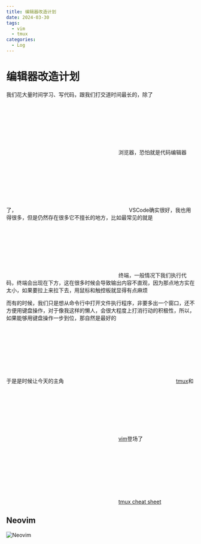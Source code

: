 ```yaml
---
title: 编辑器改造计划
date: 2024-03-30
tags: 
  - vim
  - tmux
categories: 
  - Log
---
```


# 编辑器改造计划

我们花大量时间学习、写代码，跟我们打交道时间最长的，除了<svg class="icon" ><use xlink:href="#icon-chrome"></use></svg>浏览器，恐怕就是代码编辑器了，<svg class="icon" ><use xlink:href="#icon-vscode"></use></svg>VSCode确实很好，我也用得很多，但是仍然存在很多它不擅长的地方，比如最常见的就是<svg class="icon" ><use xlink:href="#icon-console"></use></svg>终端，一般情况下我们执行代码，终端会出现在下方，这在很多时候会导致输出内容不直观，因为那点地方实在太小，如果要拉上来拉下去，用鼠标和触控板就显得有点麻烦

<!-- more -->

而有的时候，我们只是想从命令行中打开文件执行程序，非要多出一个窗口，还不方便用键盘操作，对于像我这样的懒人，会很大程度上打消行动的积极性，所以，如果能够用键盘操作一步到位，那自然是最好的

于是是时候让今天的主角<svg class="icon" ><use xlink:href="#icon-github"></use></svg>[tmux](https://github.com/gpakosz/.tmux)和<svg class="icon" ><use xlink:href="#icon-github"></use></svg>[vim](https://github.com/vim/vim)登场了


<svg class="icon" ><use xlink:href="#icon-wangluo"></use></svg>[tmux cheat sheet](https://tmuxcheatsheet.com/)

## Neovim

![Neovim](https://raw.githubusercontent.com/neovim/neovim.github.io/master/logos/neovim-logo-300x87.png)